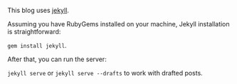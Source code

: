 This blog uses <a href="https://jekyllrb.com/docs/installation/">jekyll</a>.<br/>

Assuming you have RubyGems installed on your machine, Jekyll installation is straightforward:<br/>

`gem install jekyll`.<br/>

After that, you can run the server:<br/>

`jekyll serve` or `jekyll serve --drafts` to work with drafted posts.
